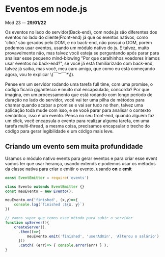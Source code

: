 # Eventos em node.js

Mod 23 -- **29/01/22**

Os eventos no lado do servidor(Back-end), com node.js são diferentes dos eventos no lado do cliente(Front-end) já que os eventos nativos, como 'click' são gerados pelo DOM, e no back-end, não possuí o DOM, porém podemos usar eventos, usando um módulo nativo do js. E talvez, muito provavelmente não, mas talvez você esteja se perguntando após parar para analisar esse pequeno mind-blowing "Por que caralhinhos voadores iriamos usar eventos no back-end?", se você já está familiarizado com back-end, talvez já saiba, mas você, meu caro amigo, que como eu está começando agora, vou te explicar \\(￣︶￣*\\)).

Pense em um servidor rodando uma tarefa full time, com uma promise, o código ficaria gigantesco e muito mal encapsulado, concorda? Por que imagina, em um processamento que está rodando com longo período de duração no lado do servidor, você vai ter uma pilha de métodos para chamar quando acabar a promise e vai ser tudo no then, talvez uma aplicação toda mude com isso, e se você parar para analisar o contexto semântico, isso é um evento. Pensa no seu front-end, quando alguém faz um click, você encapsula o evento para realizar alguma tarefa, em uma tarefa multi-thread, a mesma coisa, precisamos encapsular o trecho do código para gerar legibilidade e um código mais leve.

## Criando um evento sem muita profundidade

Usamos o módulo nativo events para gerar eventos e para criar esse event vamos ter que usar herança, usando extends e podemos usar os métodos da classe nativa para criar e emitir o evento, usando **on** e **emit**

~~~js
const EventEmitter = require('events')

class Evento extends EventEmitter {}
const meuEvento = new Evento();

meuEvento.on('finished', (x,y)=>{
    console.log(`finished :${x, y}`)
})

// vamos supor que temos esse método para subir o servidor
function upServer(){
    createServer().
      .then((=>{
          meuEvento.emit('finished', 'userAdmin', 'Alterou o salário');
      }))
      .catch( (err)=> { console.error(err) } );
}   

~~~

